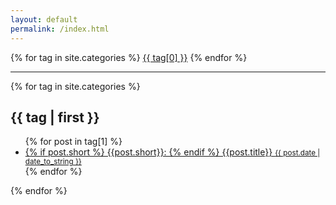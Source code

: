```yaml
---
layout: default
permalink: /index.html
---
```

<div class="tags-expo">
<div class="tags-expo-list">
{% for tag in site.categories %}
<a href="#{{ tag[0] | slugify }}" class="post-tag">{{ tag[0] }}</a>
{% endfor %}
</div>
<hr/>
<div class="tags-expo-section">
{% for tag in site.categories %}
<h2 id="{{ tag[0] | slugify }}">
{{ tag | first }}</h2>
<ul class="tags-expo-posts">
{% for post in tag[1] %}
<a class="post-title" href="{{ site.url }}{{ post.url }}">
<li>
{% if post.short %}
{{post.short}}:
{% endif %}
{{post.title}}
<small class="post-date">
{{ post.date | date_to_string }}</small>
</li>
</a>
{% endfor %}
</ul>
{% endfor %}
</div>
</div>
